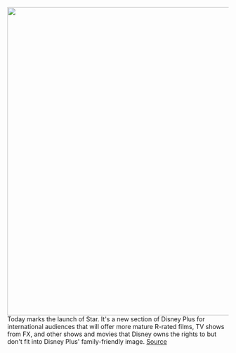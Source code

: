 <img src='https://cdn.vox-cdn.com/thumbor/quKxJFFYPN5yeGAA0kCmHDhb-mU=/0x0:2630x1306/1200x800/filters:focal(1101x596:1521x1016)/cdn.vox-cdn.com/uploads/chorus_image/image/68860751/Screen_Shot_2021_02_22_at_4.44.28_PM.0.png' width='700px' /><br/>
Today marks the launch of Star. It's a new section of Disney Plus for international audiences that will offer more mature R-rated films, TV shows from FX, and other shows and movies that Disney owns the rights to but don't fit into Disney Plus' family-friendly image.
<a href='https://www.theverge.com/2021/2/23/22291848/disney-plus-star-launch-europe-canada-international-streaming-hulu-breakdown'> Source <a/>